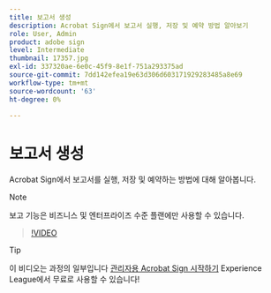 ```yaml
---
title: 보고서 생성
description: Acrobat Sign에서 보고서 실행, 저장 및 예약 방법 알아보기
role: User, Admin
product: adobe sign
level: Intermediate
thumbnail: 17357.jpg
exl-id: 337320ae-6e0c-45f9-8e1f-751a293375ad
source-git-commit: 7dd142efea19e63d306d603171929283485a8e69
workflow-type: tm+mt
source-wordcount: '63'
ht-degree: 0%

---
```


# 보고서 생성

Acrobat Sign에서 보고서를 실행, 저장 및 예약하는 방법에 대해 알아봅니다.

>[!NOTE]
>
>보고 기능은 비즈니스 및 엔터프라이즈 수준 플랜에만 사용할 수 있습니다.

>[!VIDEO](https://video.tv.adobe.com/v/17357?hidetitle=true)

>[!TIP]
>
>이 비디오는 과정의 일부입니다 [관리자용 Acrobat Sign 시작하기](https://experienceleague.adobe.com/?recommended=Sign-A-1-2020.2) Experience League에서 무료로 사용할 수 있습니다!

